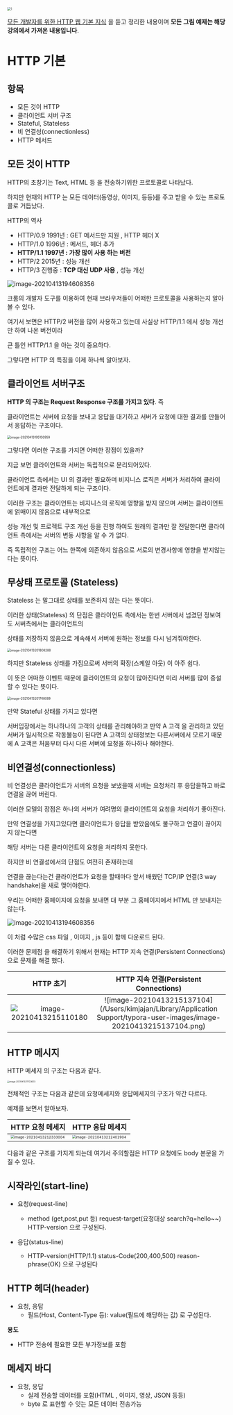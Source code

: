 <img src="https://tva1.sinaimg.cn/large/008eGmZEgy1gpiejhlmqoj30lc0dwmzx.jpg" alt="1" style="zoom: 50%;" />

[모든 개발자를 위한 HTTP 웹 기본 지식](https://www.inflearn.com/course/http-웹-네트워크/dashboard) 을 듣고 정리한 내용이며 **모든 그림 예제는 해당 강의에서 가져온 내용입니다**.



# HTTP 기본

## 항목

- 모든 것이 HTTP
- 클라이언트 서버 구조
- Stateful, Stateless
- 비 연결성(connectionless)
- HTTP 메서드





## 모든 것이 HTTP

HTTP의 초창기는 Text, HTML 등 을 전송하기위한 프로토콜로 나타났다.

하지만 현재의 HTTP 는 모든 데이터(동영상, 이미지, 등등)를 주고 받을 수 있는 프로토콜로 거듭났다.



HTTP의 역사

- HTTP/0.9 1991년 : GET 메서드만 지원 , HTTP 헤더 X
- HTTP/1.0 1996년 : 메서드, 헤더 추가
- **HTTP/1.1 1997년 : 가장 많이 사용 하는 버전**
- HTTP/2 2015년 : 성능 개선
- HTTP/3 진행중 : **TCP 대신 UDP 사용** , 성능 개선



![image-20210413194608356](https://tva1.sinaimg.cn/large/008eGmZEgy1gpiejr31mxj30d00a9ab5.jpg)

크롬의 개발자 도구를 이용하여 현재 브라우저들이 어떠한 프로토콜을 사용하는지 알아 볼 수 있다.

여기서 보면은 HTTP/2 버전을 많이 사용하고 있는데 사실상 HTTP/1.1 에서 성능 개선만 하여 나온 버전이라

큰 틀인 HTTP/1.1 을 아는 것이 중요하다.



그렇다면 HTTP 의 특징을 이제 하나씩 알아보자.



## 클라이언트 서버구조



**HTTP 의 구조는 Request Response 구조를 가지고 있다**. 즉

클라이언트는 서버에 요청을 보내고 응답을 대기하고 서버가 요청에 대한 결과를 만들어서 응답하는 구조이다.

<img src="https://tva1.sinaimg.cn/large/008eGmZEgy1gpiejvbdkyj31920boq3s.jpg" alt="image-20210413195150959" style="zoom:50%;" />

그렇다면 이러한 구조를 가지면 어떠한 장점이 있을까?

지금 보면 클라이언트와 서버는 독립적으로 분리되어있다.

클라이언트 측에서는 UI 의 결과만 필요하며 비지니스 로직은 서버가 처리하여 클라이언트에게 결과만 전달하게 되는 구조이다.

이러한 구조는 클라이언트는 비지니스의 로직에 영향을 받지 않으며 서버는 클라이언트에 얽매이지 않음으로 내부적으로

성능 개선 및 프로젝트 구조 개선 등을 진행 하여도 원래의 결과만 잘 전달한다면 클라이언트 측에서는 서버의 변동 사항을 알 수 가 없다.

즉 독립적인 구조는 어느 한쪽에 의존하지 않음으로 서로의 변경사항에 영향을 받지않는다는 뜻이다.



## 무상태 프로토콜 (Stateless)

Stateless 는 말그대로 상태를 보존하지 않는 다는 뜻이다.

이러한 상태(Stateless) 의 단점은 클라이언트 측에서는 한번 서버에서 넘겼던 정보여도 서버측에서는 클라이언트의

상태를 저장하지 않음으로 계속해서 서버에 원하는 정보를 다시 넘겨줘야한다.

<img src="https://tva1.sinaimg.cn/large/008eGmZEgy1gpiek2wjmfj31hc0u0goi.jpg" alt="image-20210413201808288" style="zoom:50%;" />

하지만 Stateless 상태를 가짐으로써 서버의 확장(스케일 아웃) 이 아주 쉽다.

이 뜻은 어떠한 이벤트 때문에 클라이언트의 요청이 많아진다면 미리 서버를 많이 증설할 수 있다는 뜻이다.



<img src="https://tva1.sinaimg.cn/large/008eGmZEgy1gpiekezxcqj31hc0u041f.jpg" alt="image-20210413201748089" style="zoom:50%;" />

만약 Stateful 상태를 가지고 있다면

서버입장에서는 하나하나의 고객의 상태를 관리해야하고 만약 A 고객 을 관리하고 있던 서버가 일시적으로 작동불능이 된다면 A 고객의 상태정보는 다른서버에서 모르기 때문에 A 고객은 처음부터 다시 다른 서버에 요청을 하나하나 해야한다.



## 비연결성(connectionless)

비 연결성은 클라이언트가 서버의 요청을 보냈을때 서버는 요청처리 후 응답을하고 바로 연결을 끊어 버린다.

이러한 모델의 장점은 하나의 서버가 여려명의 클라이언트의 요청을 처리하기 좋아진다.

만약 연결성을 가지고있다면 클라이언트가 응답을 받았음에도 불구하고 연결이 끊어지지 않는다면

해당 서버는 다른 클라이언트의 요청을 처리하지 못한다.



하지만 비 연결성에서의 단점도 여전히 존재하는데

연결을 끊는다는건 클라이언트가 요청을 할때마다 앞서 배웠던 TCP/IP 연결(3 way handshake)을 새로 맺어야한다.

우리는 어떠한 홈페이지에 요청을 보내면 대 부분 그 홈페이지에서 HTML 만 보내지는 않는다.

![image-20210413194608356](https://tva1.sinaimg.cn/large/008eGmZEgy1gpib4ppuhxj30d00a9abr.jpg)

이 처럼 수많은 css 파일 , 이미지 , js 등이 함께 다운로드 된다.

이러한 문제점 을 해결하기 위해서 현재는 HTTP 지속 연결(Persistent Connections) 으로 문제를 해결 했다.

|                          HTTP 초기                           |            HTTP 지속 연결(Persistent Connections)            |
| :----------------------------------------------------------: | :----------------------------------------------------------: |
| ![image-20210413215110180](https://tva1.sinaimg.cn/large/008eGmZEgy1gpiequy3s6j30u60nydin.jpg) | ![image-20210413215137104](/Users/kimjajan/Library/Application Support/typora-user-images/image-20210413215137104.png) |



## HTTP 메시지

HTTP 메세지 의 구조는 다음과 같다.

<img src="https://tva1.sinaimg.cn/large/008eGmZEgy1gpidrp0qzqj30qw0meq8r.jpg" alt="image-20210413211723603" style="zoom: 33%;" />

전체적인 구조는 다음과 같은데 요청메세지와 응답메세지의 구조가 약간 다르다.

예제를 보면서 알아보자.

| HTTP 요청 메세지                                             | HTTP  응답 메세지                                            |
| ------------------------------------------------------------ | ------------------------------------------------------------ |
| <img src="https://tva1.sinaimg.cn/large/008eGmZEgy1gpiem5kilfj30r007o77r.jpg" alt="image-20210413212333004" style="zoom:50%;" /> | <img src="https://tva1.sinaimg.cn/large/008eGmZEgy1gpiemiido0j30qm0dodl7.jpg" alt="image-20210413212401904" style="zoom:50%;" /> |

다음과 같은 구조를 가지게 되는데 여기서 주의할점은 HTTP  요청에도 body 본문을 가질 수 있다.



## 시작라인(start-line)

- 요청(request-line)

  -  method (get,post,put 등)  request-target(요청대상 search?q=hello~~) HTTP-version 으로 구성된다.



- 응답(status-line)

  - HTTP-version(HTTP/1.1)  status-Code(200,400,500) reason-phrase(OK) 으로 구성된다

## 

## HTTP 헤더(header)

- 요청, 응답
  - 필드(Host, Content-Type 등): value(필드에 해당하는 값) 로 구성된다.

**용도**

- HTTP 전송에 필요한 모든 부가정보를 포함



## 메세지 바디

- 요청, 응답
  - 실제 전송할 데이터를 포함(HTML , 이미지, 영상, JSON 등등)
  - byte 로 표현할 수 잇는 모든 데이터 전송가능


